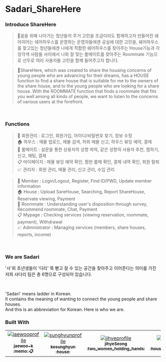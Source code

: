 # Sadari_ShareHere

### Introduce ShareHere
> 🏡꿈을 위해 나아가는 청년들의 주거 고민을 조금이라도 함께하고자 만들어진 쉐어히어는 쉐어하우스를 운영하는 운영자들에겐 공실에 대한 고민을, 쉐어하우스를 찾고있는 청년들에겐 나에게 적합한 쉐어하우스를 찾아주는 House기능과 각양각색 사람들 사이에서 나와 잘 맞는 룸메이트를 찾아주는 Roommate 기능으로 선두로 여러 사용자들 고민을 함께 들어주고자 합니다.    
   
> 🏡ShareHere, which was created to share the housing concerns of young people who are advancing for their dreams, has a HOUSE function to find a share house that is suitable for me to the owners of the share house, and to the young people who are looking for a share house. With the ROOMMATE function that finds a roommate that fits you well among all kinds of people, we want to listen to the concerns of various users at the forefront.  

<br>

### Functions 
> 📝 회원관리 : 로그인, 회원가입, 아이디/비밀번호 찾기, 정보 수정  
🏠 하우스 : 매물 업로드, 매물 검색, 허위 매물 신고, 하우스 뷰잉 예약, 결제  
👫 룸메이트 : 설문을 통한 상용자의 성향 파악, 같은 성향의 사용자 추천, 찜하기, 신고, 채팅, 결제  
📋 마이페이지 : 매물 뷰잉 예약 확인, 찜한 룸메 확인, 결제 내역 확인, 회원 탈퇴  
📈 관리자 : 회원 관리, 매물 관리, 신고 관리, 수입 관리  

> 📝 Member : Login/Logout, Register, Find ID/PWD, Update member information  
🏠 House : Upload SareHouse, Searching, Report ShareHouse, Reservate viewing, Payment  
👫 Roommate : Understanding user's disposition through survey, Recommend roommate, Chat, Payment  
📋 Mypage : Checking services (viewing reservation, roommate, payment), Withdrawal  
📈 Administrator : Managing services (members, share houses, reports, income)  

<br>

### We are Sadari
'사'회 초년생들이 '다리' 쭉 뻗고 잘 수 있는 공간을 찾아주고 이어준다는 의미를 가진 저희 사다리 팀은 총 6명으로 구성되어 있습니다.  

<br>

'Sadari' means ladder in Korean.  
It contains the meaning of wanting to connect the young people and share houses.  
And this is an abbreviation for Korean.
Here is who we are.

### Built With
<table>
  <tr>
     <td align="center">
      <a href="https://github.com/jaewoo-k">
      <img src="https://avatars3.githubusercontent.com/u/72554044?s=460&v=4" alt="jaewooprofile"/><br />
      <sub>
      <b>
      jaewoo-k<br/>
      :memo: 📋  
      </b>
      </sub>
      </a>
    </td>
      <td align="center">
      <a href="https://github.com/kosunghyun">
      <img src="https://avatars0.githubusercontent.com/u/76470262?s=460&v=4" alt="sunghyunprofile"/><br />
      <sub>
      <b>
      kosunghyun<br/>
      :house: 
      </b>
      </sub>
      </a>
    </td>
       <td align="center">
      <a href="https://github.com/seongjihye1994">
      <img src="https://avatars0.githubusercontent.com/u/71309757?s=460&u=1f68a2f12417b6504876b7d6d9de2b0bfd8d3541&v=4" alt="jihyeprofile"/><br />
      <sub>
      <b>
      jihyeSeong<br/>
      :two_women_holding_hands:  
      </b>
      </sub>
      </a>
    </td>
    <td align="center">
      <a href="https://github.com/Lee-ye-ji">
      <img src="https://avatars3.githubusercontent.com/u/59958929?s=460&u=f084b39c32e884337be6b229f6796c2283960844&v=4" alt="yejiprofile"/><br />
      <sub>
      <b>
      Lee-ye-ji<br/>
      :house_with_garden:  
      </b>
      </sub>
      </a>
    </td>
    <td align="center">
      <a href="https://github.com/essol2">
      <img src="https://avatars1.githubusercontent.com/u/73922496?s=460&v=4" alt="essol2profile"/><br />
      <sub>
      <b>
      Eunsol Lee (:thumbsup: )<br/>
      :chart_with_upwards_trend: 📋  
      </b>
      </sub>
      </a>
    </td>
    <td align="center">
      <a href="https://github.com/itskathyc">
      <img src="https://avatars2.githubusercontent.com/u/76470322?s=460&v=4" alt="itskathycprofile"/><br />
      <sub>
      <b>
      itskathyc<br/>
      :two_men_holding_hands:  
      </b>
      </sub>
      </a>
    </td>
 </tr>
 <table>
